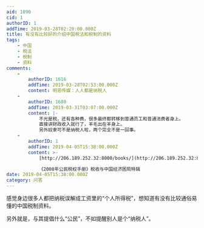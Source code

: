 ```yaml
---
aid: 1090
cid: 1
authorID: 1
addTime: 2019-03-28T02:20:00.000Z
title: 有没有比较好的介绍中国税法和税制的资料
tags:
    - 中国
    - 税法
    - 税制
    - 资料
comments:
    -
        authorID: 1616
        addTime: 2019-03-28T02:53:00.000Z
        content: 明恩传媒：人人都是纳税人
    -
        authorID: 1680
        addTime: 2019-03-31T03:07:00.000Z
        content: |-
            不光是税，还有各种费，很多最终都转移到普通员工和普通消费者身上。  
            直接讲财政收入就行了，羊毛出在羊身上。  
            另外奴隶可不是纳税人啦，两个完全不是一回事。
    -
        authorID: 1
        addTime: 2019-04-05T15:38:00.000Z
        content: >-
            [http://206.189.252.32:8000/books/](http://206.189.252.32:8000/books/)  

            《2008年公民税权手册》税收与中国经济困局特辑
date: 2019-04-05T15:38:00.000Z
category: 问答
---
```


感觉身边很多人都把纳税误解成工资里的“个人所得税”，想知道有没有比较通俗易懂的中国税制资料。

另外就是，与其提倡什么“公民”，不如提醒别人是个“纳税人”。
